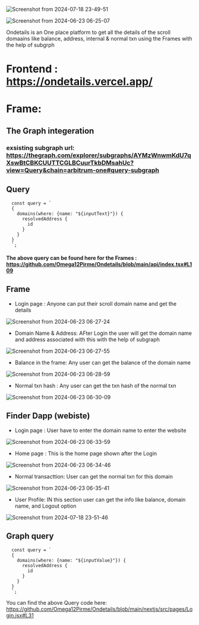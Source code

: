![Screenshot from 2024-07-18 23-49-51](https://github.com/user-attachments/assets/657ecdb6-6784-46da-88c8-df15410c31f3)


![Screenshot from 2024-06-23 06-25-07](https://github.com/Vikash-8090-Yadav/Finder/assets/85225156/46d68b83-d9b9-4a8b-b969-b6e875472172)




Ondetails is an One place platform to get all the details of the scroll  domaains like balance, address, internal & normal txn using the Frames with the help of subgrph


# Frontend : https://ondetails.vercel.app/

# Frame: 


## The  Graph integeration 

### exsisting subgraph url:  https://thegraph.com/explorer/subgraphs/AYMzWnwmKdU7qXswBtCBKCUUTTCGLBCuurTkbDMsahUc?view=Query&chain=arbitrum-one#query-subgraph

## Query 

```
  const query = `
  {
    domains(where: {name: "${inputText}"}) {
      resolvedAddress {
        id
      }
    }
  }
  `;

```

#### The above query can be found here for the Frames : https://github.com/Omega12Pirme/Ondetails/blob/main/api/index.tsx#L109


## Frame

- Login page : Anyone can put their scroll  domain  name and get the details


![Screenshot from 2024-06-23 06-27-24](https://github.com/Vikash-8090-Yadav/Finder/assets/85225156/70945d3e-a78e-471a-aeb2-1675a27bd39e)


- Domain Name & Address: AFter Login the user will get the domain name and address associated with this with the help of subgraph


![Screenshot from 2024-06-23 06-27-55](https://github.com/Vikash-8090-Yadav/Finder/assets/85225156/b1c5a7a0-3fdd-432b-8295-c59db6f10f54)




- Balance in the frame: Any user can get the balance of the domain name

  
![Screenshot from 2024-06-23 06-28-59](https://github.com/Vikash-8090-Yadav/Finder/assets/85225156/1995cf31-9455-46db-9202-9d5676637a23)



- Normal txn hash : Any user can get the txn hash of the normal txn



![Screenshot from 2024-06-23 06-30-09](https://github.com/Vikash-8090-Yadav/Finder/assets/85225156/e239354e-2ba7-4c28-a899-68a092637866)



## Finder Dapp (webiste)

- Login page : User have to enter the domain name to enter the website

![Screenshot from 2024-06-23 06-33-59](https://github.com/Vikash-8090-Yadav/Finder/assets/85225156/2d81befa-f91e-418a-85fc-1131e83bb25e)


- Home page : This is the home page  shown after the Login

![Screenshot from 2024-06-23 06-34-46](https://github.com/Vikash-8090-Yadav/Finder/assets/85225156/e12e3932-c41b-40cb-ae22-a4489f202050)


- Normal transacttion: User can get the normal txn for this domain

![Screenshot from 2024-06-23 06-35-41](https://github.com/Vikash-8090-Yadav/Finder/assets/85225156/834de86b-edae-41e5-84f3-5363770efeac)

- User Profile: IN this section user can get the info like balance, domain name, and Logout option

![Screenshot from 2024-07-18 23-51-46](https://github.com/user-attachments/assets/a1fdd878-200a-450a-b6bf-ad3cbf97f002)


## Graph query 

```
  const query = `
  {
    domains(where: {name: "${inputValue}"}) {
      resolvedAddress {
        id
      }
    }
  }
  `;
```

You can find the above Query code here: https://github.com/Omega12Pirme/Ondetails/blob/main/nextjs/src/pages/Login.jsx#L31
